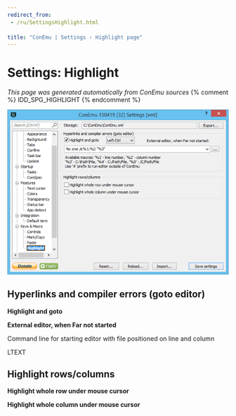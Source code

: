```yaml
---
redirect_from:
 - /ru/SettingsHighlight.html

title: "ConEmu | Settings › Highlight page"
---
```


# Settings: Highlight

*This page was generated automatically from ConEmu sources*
{% comment %} IDD_SPG_HIGHLIGHT {% endcomment %}

![ConEmu Settings: Highlight](/img/Settings-Highlight.png)



## Hyperlinks and compiler errors (goto editor)

**Highlight and goto** 

**External editor, when Far not started** 

Command line for starting editor with file positioned on line and column



LTEXT



## Highlight rows/columns

**Highlight whole row under mouse cursor** 

**Highlight whole column under mouse cursor** 



